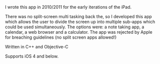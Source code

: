 <p>I wrote this app in 2010/2011 for the early iterations of the iPad.
<p>There was no split-screen multi tasking back the, so I developed this app which allows the user to divide the screen up into 
multiple sub-apps which could be used simultaneously. The options were: a note taking app, a calendar, a web browser and a calculator. 
The app was rejected by Apple for breaching guidelines (no split screen apps allowed!)
<p>Written in C++ and Objective-C
<p>Supports iOS 4 and below.

